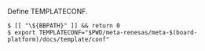 Define TEMPLATECONF.

```
$ [[ "\${BBPATH}" ]] && return 0
$ export TEMPLATECONF="$PWD/meta-renesas/meta-$(board-platform)/docs/template/conf"
```
